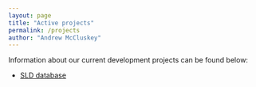 ```yaml
---
layout: page
title: "Active projects"
permalink: /projects
author: "Andrew McCluskey"
---
```


Information about our current development projects can be found below:

- [SLD database](./sld_database)
